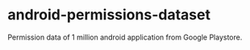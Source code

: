 # android-permissions-dataset
Permission data of 1 million android application from Google Playstore.
